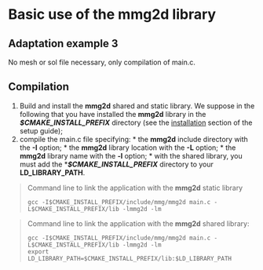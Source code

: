 # Basic use of the **mmg2d** library

## Adaptation example 3
No mesh or sol file necessary, only compilation of main.c.

## Compilation
  1. Build and install the **mmg2d** shared and static library. We suppose in the following that you have installed the **mmg2d** library in the **_$CMAKE_INSTALL_PREFIX_** directory (see the [installation](https://github.com/MmgTools/Mmg/wiki/Setup-guide#iii-installation) section of the setup guide);
  2. compile the main.c file specifying:
    * the **mmg2d** include directory with the **-I** option;
    * the **mmg2d** library location with the **-L** option;
    * the **mmg2d** library name with the **-l** option;
    * with the shared library, you must add the ***_$CMAKE_INSTALL_PREFIX_** directory to your **LD_LIBRARY_PATH**.

>  Command line to link the application with the **mmg2d** static library
> ```Shell
> gcc -I$CMAKE_INSTALL_PREFIX/include/mmg/mmg2d main.c -L$CMAKE_INSTALL_PREFIX/lib -lmmg2d -lm
> ```

>  Command line to link the application with the **mmg2d** shared library:  
> ```Shell
> gcc -I$CMAKE_INSTALL_PREFIX/include/mmg/mmg2d main.c -L$CMAKE_INSTALL_PREFIX/lib -lmmg2d -lm
> export LD_LIBRARY_PATH=$CMAKE_INSTALL_PREFIX/lib:$LD_LIBRARY_PATH
> ```
